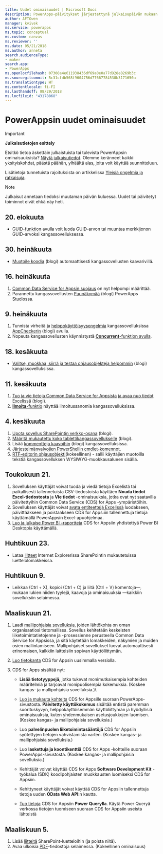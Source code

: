 ```yaml
---
title: Uudet ominaisuudet | Microsoft Docs
description: PowerApps-päivitykset järjestettynä julkaisupäivän mukaan
author: AFTOwen
manager: kvivek
ms.service: powerapps
ms.topic: conceptual
ms.custom: canvas
ms.reviewer: ''
ms.date: 05/21/2018
ms.author: anneta
search.audienceType:
- maker
search.app:
- PowerApps
ms.openlocfilehash: 07308a4e611938436df69a0e0a77d928e8269b3c
ms.sourcegitcommit: 5c31cfdb568f9604756d77667784530b3171650a
ms.translationtype: HT
ms.contentlocale: fi-FI
ms.lasthandoff: 08/29/2018
ms.locfileid: "43178868"
---
```

# <a name="whats-new-in-powerapps"></a>PowerAppsin uudet ominaisuudet

> [!IMPORTANT]
>
> **Julkaisutietojen esittely**
>
> Etsitkö tietoa äskettäin julkaistuista tai tulevista PowerAppsin ominaisuuksista?
>[Näytä julkaisutiedot](https://docs.microsoft.com/business-applications-release-notes/april18/powerapps/overview). Olemme keränneet kaikki yksityiskohdat, päästä päähän, ylhäältä alas, joita voit käyttää suunnitteluun.

Lisätietoja tunnetuista rajoituksista on artikkelissa [Yleisiä ongelmia ja ratkaisuja](common-issues-and-resolutions.md).

> [!NOTE]
> Julkaisut annetaan tiedoksi muutaman päivän kuluessa. Uudet tai päivitetyt toiminnot eivät ehkä näy heti.

## <a name="august-20"></a>20. elokuuta
* [GUID-funktion](functions/function-guid.md) avulla voit luoda GUID-arvon tai muuntaa merkkijonon GUID-arvoksi kangassovelluksessa.

## <a name="july-30"></a>30. heinäkuuta

* [Muotoile koodia](https://powerapps.microsoft.com/en-us/blog/automatically-format-your-formula/) (blogi) automaattisesti kangassovellusten kaavarivillä.

## <a name="july-16"></a>16. heinäkuuta

1. [Common Data Service for Appsin suojaus](share-app.md##manage-entity-permissions) on nyt helpompi määrittää.
2. Parannettu kangassovellusten [Puunäkymää](https://powerapps.microsoft.com/blog/tree-view-now-even-better-with-expand-all-collapse-all-and-more/) (blogi) PowerApps Studiossa.

## <a name="july-9"></a>9. heinäkuuta

1. Tunnista virheitä ja [helppokäyttöisyysongelmia](accessibility-checker.md) kangassovelluksissa [AppCheckerin](https://powerapps.microsoft.com/blog/new-app-checker-helps-you-fix-errors-and-make-accessible-apps/) (blogi) avulla.
2. Nopeuta kangassovellusten käynnistystä [**Concurrent**-funktion avulla](functions/function-concurrent.md).

## <a name="june-18"></a>18. kesäkuuta

* [Valitse, muokkaa, siirrä ja testaa ohjausobjekteja helpommin](https://powerapps.microsoft.com/blog/say-goodbye-to-miss-clicks-on-the-canvas/) (blogi) kangassovelluksissa.

## <a name="june-11"></a>11. kesäkuuta

1. [Tuo ja vie tietoja Common Data Service for Appsista ja avaa nuo tiedot Excelissä](https://powerapps.microsoft.com/blog/cds-for-apps-excel-importexport/) (blogi).
1. [**Ilmoita**-funktio](functions/function-showerror.md) näyttää ilmoitussanomia kangassovelluksissa.

## <a name="june-4"></a>4. kesäkuuta

1. [Upota sovellus SharePointin verkko-osana](https://powerapps.microsoft.com/blog/embedding-powerapps-in-office-and-beyond/) (blogi).
1. [Määritä mukautettu koko tablettikangassovellukselle](https://powerapps.microsoft.com/blog/embedding-powerapps-in-office-and-beyond/) (blogi).
1. Lisää [kommentteja kaavoihin](https://powerapps.microsoft.com/blog/comment-your-powerapps-code/) (blogi) kangassovelluksissa.
1. [Järjestelmänvalvojien PowerShellin cmdlet-komennot](https://docs.microsoft.com/powerapps/administrator/powerapps-powershell).
1. [RTF-editorin ohjausobjekti](controls/control-richtexteditor.md)(kokeellinen) - sallii käyttäjien muotoilla tekstiä kangassovelluksen WYSIWYG-muokkausalueen sisällä.

## <a name="may-21"></a>Toukokuun 21.

1. Sovelluksen käyttäjät voivat tuoda ja viedä tietoja Excelistä tai paikallisesti tallennetuista CSV-tiedostoista käyttäen **Nouda tiedot Excel-tiedostosta** ja **Vie tiedot** -ominaisuuksia, jotka ovat nyt saatavilla päivitettyihin Common Data Service (CDS) for Apps -ympäristöihin. 
1. Sovelluksen käyttäjät voivat [avata entiteettejä Excelissä](../common-data-service/data-platform-excel-addin.md) luodakseen, päivittääkseen ja poistaakseen CDS for Apps:iin tallennettuja tietoja käyttämällä PowerAppsin Excel-apuohjelmaa. 
1. [Luo ja julkaise Power BI -raportteja](../common-data-service/data-platform-powerbi-connector.md) CDS for Appsiin yhdistettyä Power BI Desktopia käyttämällä.

## <a name="april-23"></a>Huhtikuun 23.

* Lataa [liitteet](controls/control-attachments.md) Internet Explorerissa SharePointin mukautetuissa luettelolomakkeissa.

## <a name="april-9"></a>Huhtikuun 9.

* Leikkaa (Ctrl + X), kopioi (Ctrl + C) ja liitä (Ctrl + V) komentoja&mdash;, mukaan lukien niiden tyylejä, kaavoja ja ominaisuuksia &mdash;kaikkiin sovelluksiin selaimessa.

## <a name="march-21"></a>Maaliskuun 21.

1. Laadi [mallipohjaisia sovelluksia](../model-driven-apps/model-driven-app-overview.md), joiden lähtökohta on oman organisaatiosi tietomallissa. Sovellus kehitetään keskeisten liiketoimintatietojenne ja -prosessienne perusteella Common Data Service for Appsissa, ja sitä käytetään lomakkeiden, näkymien ja muiden osien mallintamiseen. Mallipohjaiset sovellukset luovat automaattisesti erinomaisen, kaikkiin laitteisiin sopivan käyttöliittymän.
2. [Luo tietokanta](../../administrator/create-database.md) CDS for Appsin uusimmalla versiolla.
3. CDS for Apps sisältää nyt:

    * **Lisää tietotyyppejä**, jotka tukevat monimutkaisempia kohteiden määritelmiä ja tarjoavat monipuolisempia kokemuksia. (Koskee kangas- ja mallipohjaisia sovelluksia.)\

    * [Luo ja mukauta kohteita](../common-data-service/data-platform-create-entity.md) CDS for Appsille suoraan PowerApps-sivustosta. **Päivitetty käyttökokemus** sisältää entistä paremman suorituskyvyn, helppokäyttöisemmän käyttöliittymän ja hyödyllisiä ominaisuuksia, kuten yhdenmukaisen asetusjoukkojen luomisen. (Koskee kangas- ja mallipohjaisia sovelluksia.)
    * Luo **palvelinpuolen liiketoimintasääntöjä** CDS for Appsiin syötettyjen tietojen vahvistamista varten. (Koskee kangas- ja mallipohjaisia sovelluksia.)
    * Luo **laskettuja ja koontikenttiä** CDS for Apps -kohteille suoraan PowerApps-sivustosta. (Koskee kangas- ja mallipohjaisia sovelluksia.)  
    * Kehittäjät voivat käyttää CDS for Apps **Software Development Kit** -työkalua (SDK) koodipohjaisten muokkausten luomiseksi CDS for Appsiin.
    * Kehittyneet käyttäjät voivat käyttää CDS for Appsiin tallennettuja tietoja uuden **OData Web API**:n kautta.
    * [Tuo tietoja](../common-data-service/data-platform-cds-newentity-pq.md) CDS for Appsiin **Power Querylla**. Käytä Power Queryä verkossa tietojen tuomiseen suoraan CDS for Appsiin useista lähteistä

## <a name="march-5"></a>Maaliskuun 5.

1. Lisää [liitteitä](controls/control-attachments.md) SharePoint-luetteloihin (ja poista niitä).
2. Avaa ulkoisia [PDF](controls/control-pdf-viewer.md)-tiedostoja selaimessa. (Kokeellinen ominaisuus)
